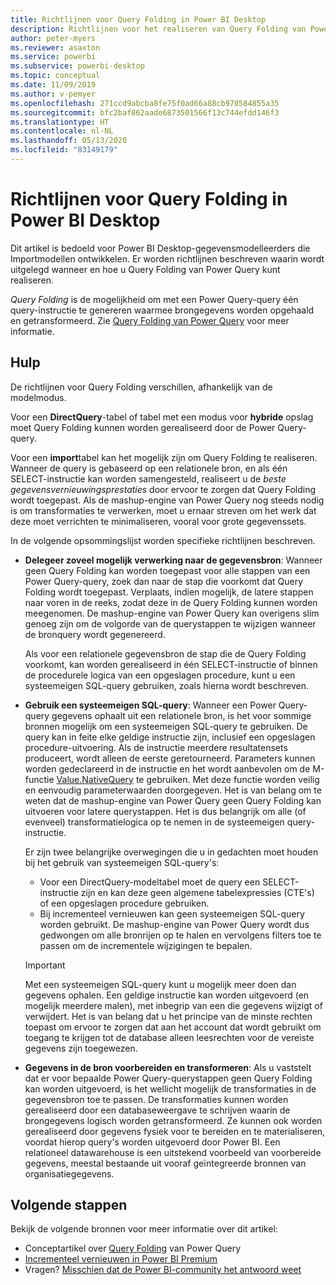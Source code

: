 ```yaml
---
title: Richtlijnen voor Query Folding in Power BI Desktop
description: Richtlijnen voor het realiseren van Query Folding van Power Query in Power BI Desktop.
author: peter-myers
ms.reviewer: asaxton
ms.service: powerbi
ms.subservice: powerbi-desktop
ms.topic: conceptual
ms.date: 11/09/2019
ms.author: v-pemyer
ms.openlocfilehash: 271ccd9abcba8fe75f0ad66a88cb970584855a35
ms.sourcegitcommit: bfc2baf862aade6873501566f13c744efdd146f3
ms.translationtype: HT
ms.contentlocale: nl-NL
ms.lasthandoff: 05/13/2020
ms.locfileid: "83149179"
---
```

# <a name="query-folding-guidance-in-power-bi-desktop"></a>Richtlijnen voor Query Folding in Power BI Desktop

Dit artikel is bedoeld voor Power BI Desktop-gegevensmodelleerders die Importmodellen ontwikkelen. Er worden richtlijnen beschreven waarin wordt uitgelegd wanneer en hoe u Query Folding van Power Query kunt realiseren.

_Query Folding_ is de mogelijkheid om met een Power Query-query één query-instructie te genereren waarmee brongegevens worden opgehaald en getransformeerd. Zie [Query Folding van Power Query](/power-query/power-query-folding) voor meer informatie.

## <a name="guidance"></a>Hulp

De richtlijnen voor Query Folding verschillen, afhankelijk van de modelmodus.

Voor een **DirectQuery**-tabel of tabel met een modus voor **hybride** opslag moet Query Folding kunnen worden gerealiseerd door de Power Query-query.

Voor een **import**tabel kan het mogelijk zijn om Query Folding te realiseren. Wanneer de query is gebaseerd op een relationele bron, en als één SELECT-instructie kan worden samengesteld, realiseert u de _beste gegevensvernieuwingsprestaties_ door ervoor te zorgen dat Query Folding wordt toegepast. Als de mashup-engine van Power Query nog steeds nodig is om transformaties te verwerken, moet u ernaar streven om het werk dat deze moet verrichten te minimaliseren, vooral voor grote gegevenssets.

In de volgende opsommingslijst worden specifieke richtlijnen beschreven.

- **Delegeer zoveel mogelijk verwerking naar de gegevensbron**: Wanneer geen Query Folding kan worden toegepast voor alle stappen van een Power Query-query, zoek dan naar de stap die voorkomt dat Query Folding wordt toegepast. Verplaats, indien mogelijk, de latere stappen naar voren in de reeks, zodat deze in de Query Folding kunnen worden meegenomen. De mashup-engine van Power Query kan overigens slim genoeg zijn om de volgorde van de querystappen te wijzigen wanneer de bronquery wordt gegenereerd.

    Als voor een relationele gegevensbron de stap die de Query Folding voorkomt, kan worden gerealiseerd in één SELECT-instructie of binnen de procedurele logica van een opgeslagen procedure, kunt u een systeemeigen SQL-query gebruiken, zoals hierna wordt beschreven.

- **Gebruik een systeemeigen SQL-query**: Wanneer een Power Query-query gegevens ophaalt uit een relationele bron, is het voor sommige bronnen mogelijk om een systeemeigen SQL-query te gebruiken. De query kan in feite elke geldige instructie zijn, inclusief een opgeslagen procedure-uitvoering. Als de instructie meerdere resultatensets produceert, wordt alleen de eerste geretourneerd. Parameters kunnen worden gedeclareerd in de instructie en het wordt aanbevolen om de M-functie [Value.NativeQuery](/powerquery-m/value-nativequery) te gebruiken. Met deze functie worden veilig en eenvoudig parameterwaarden doorgegeven. Het is van belang om te weten dat de mashup-engine van Power Query geen Query Folding kan uitvoeren voor latere querystappen. Het is dus belangrijk om alle (of evenveel) transformatielogica op te nemen in de systeemeigen query-instructie.

    Er zijn twee belangrijke overwegingen die u in gedachten moet houden bij het gebruik van systeemeigen SQL-query's:

    - Voor een DirectQuery-modeltabel moet de query een SELECT-instructie zijn en kan deze geen algemene tabelexpressies (CTE's) of een opgeslagen procedure gebruiken.
    - Bij incrementeel vernieuwen kan geen systeemeigen SQL-query worden gebruikt. De mashup-engine van Power Query wordt dus gedwongen om alle bronrijen op te halen en vervolgens filters toe te passen om de incrementele wijzigingen te bepalen.

    > [!IMPORTANT]
    > Met een systeemeigen SQL-query kunt u mogelijk meer doen dan gegevens ophalen. Een geldige instructie kan worden uitgevoerd (en mogelijk meerdere malen), met inbegrip van een die gegevens wijzigt of verwijdert. Het is van belang dat u het principe van de minste rechten toepast om ervoor te zorgen dat aan het account dat wordt gebruikt om toegang te krijgen tot de database alleen leesrechten voor de vereiste gegevens zijn toegewezen.

- **Gegevens in de bron voorbereiden en transformeren**: Als u vaststelt dat er voor bepaalde Power Query-querystappen geen Query Folding kan worden uitgevoerd, is het wellicht mogelijk de transformaties in de gegevensbron toe te passen. De transformaties kunnen worden gerealiseerd door een databaseweergave te schrijven waarin de brongegevens logisch worden getransformeerd. Ze kunnen ook worden gerealiseerd door gegevens fysiek voor te bereiden en te materialiseren, voordat hierop query's worden uitgevoerd door Power BI. Een relationeel datawarehouse is een uitstekend voorbeeld van voorbereide gegevens, meestal bestaande uit vooraf geïntegreerde bronnen van organisatiegegevens.

## <a name="next-steps"></a>Volgende stappen

Bekijk de volgende bronnen voor meer informatie over dit artikel:

- Conceptartikel over [Query Folding](/power-query/power-query-folding) van Power Query
- [Incrementeel vernieuwen in Power BI Premium](../admin/service-premium-incremental-refresh.md)
- Vragen? [Misschien dat de Power BI-community het antwoord weet](https://community.powerbi.com/)

